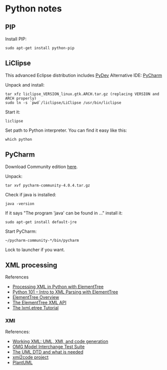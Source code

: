 Python notes
============

PIP
---
Install PIP:
    
    sudo apt-get install python-pip
    
    
LiClipse
--------
This advanced Eclipse distribution includes [PyDev](http://pydev.org/)
Alternative IDE: [PyCharm](https://www.jetbrains.com/pycharm/)

Unpack and install:

    tar xfz liclipse_VERSION_linux.gtk.ARCH.tar.gz (replacing VERSION and ARCH properly) 
    sudo ln -s `pwd`/liclipse/LiClipse /usr/bin/liclipse
 
Start it:

    liclipse
 
 Set path to Python interpreter. You can find it easy like this:
 
    which python
 

PyCharm
-------
Download Community edition [here](https://www.jetbrains.com/pycharm/download/).

Unpack:

    tar xvf pycharm-community-4.0.4.tar.gz

Check if java is installed:

    java -version

If it says "The program 'java' can be found in ..." install it:

    sudo apt-get install default-jre

Start PyCharm:
    
    ~/pycharm-community-*/bin/pycharm

Lock to launcher if you want.

XML processing
--------------
References

- [Processing XML in Python with ElementTree](http://eli.thegreenplace.net/2012/03/15/processing-xml-in-python-with-elementtree)
- [Python 101 – Intro to XML Parsing with ElementTree](http://www.blog.pythonlibrary.org/2013/04/30/python-101-intro-to-xml-parsing-with-elementtree/)
- [ElementTree Overview](http://effbot.org/zone/element-index.htm)
- [The ElementTree XML API](https://docs.python.org/2/library/xml.etree.elementtree.html)
- [The lxml.etree Tutorial](http://lxml.de/tutorial.html)

### XMI
References:

- [Working XML: UML, XMI, and code generation](http://gusconstan.com/webservices/xmi/index.htm)
- [OMG Model Interchange Test Suite](http://www.omgwiki.org/model-interchange/doku.php?id=start#test_suite)
- [The UML DTD and what is needed](http://www.gupro.de/mirror/xig/xmi.the_uml_dtd/xmi_the_uml_dtd.htm)
- [xmi2code project](https://github.com/charlycoste/xmi2code)
- [PlantUML](http://plantuml.sourceforge.net/xmi.html)


